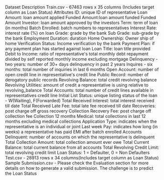 Dataset Description
Train.csv - 67463 rows x 35 columns (Includes target column as Loan Status)
Attributes
ID: unique ID of representative
Loan Amount: loan amount applied
Funded Amount:loan amount funded
Funded Amount Investor: loan amount approved by the investors
Term: term of loan (in months)
Batch Enrolled: batch numbers to representatives
Interest Rate: interest rate (%) on loan
Grade: grade by the bank
Sub Grade: sub-grade by the bank
Employment Duration: duration
Home Ownership: Owner ship of home
Verification Status: Income verification by the bank
Payment Plan: if any payment plan has started against loan
Loan Title: loan title provided
Debit to Income: ratio of representative's total monthly debt repayment divided by self reported monthly income excluding mortgage
Delinquency - two years: number of 30+ days delinquency in past 2 years
Inquires - six months: total number of inquiries in last 6 months
Open Account: number of open credit line in representative's credit line
Public Record: number of derogatory public records
Revolving Balance: total credit revolving balance
Revolving Utilities: amount of credit a representative is using relative to revolving_balance
Total Accounts: total number of credit lines available in representatives credit line
Initial List Status: unique listing status of the loan - W(Waiting), F(Forwarded)
Total Received Interest: total interest received till date
Total Received Late Fee: total late fee received till date
Recoveries: post charge off gross recovery
Collection Recovery Fee: post charge off collection fee
Collection 12 months Medical: total collections in last 12 months excluding medical collections
Application Type: indicates when the representative is an individual or joint
Last week Pay: indicates how long (in weeks) a representative has paid EMI after batch enrolled
Accounts Delinquent: number of accounts on which the representative is delinquent
Total Collection Amount: total collection amount ever owe
Total Current Balance: total current balance from all accounts
Total Revolving Credit Limit: total revolving credit limit
Loan Status: 1 = Defaulter, 0 = Non Defaulters
Test.csv - 28913 rows x 34 columns(Includes target column as Loan Status)
Sample Submission.csv -  Please check the Evaluation section for more details on how to generate a valid submission.
The challenge is to predict the Loan Status
